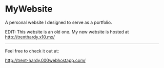 # MyWebsite
A personal website I designed to serve as a portfolio.



EDIT: This website is an old one. 
My new website is hosted at http://trenthardy.x10.mx/

----------------------------------------------------------


Feel free to check it out at:

http://trent-hardy.000webhostapp.com/


